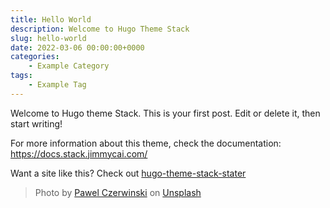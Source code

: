 ```yaml
---
title: Hello World
description: Welcome to Hugo Theme Stack
slug: hello-world
date: 2022-03-06 00:00:00+0000
categories:
    - Example Category
tags:
    - Example Tag
---
```


Welcome to Hugo theme Stack. This is your first post. Edit or delete it, then start writing!

For more information about this theme, check the documentation: https://docs.stack.jimmycai.com/

Want a site like this? Check out [hugo-theme-stack-stater](https://github.com/CaiJimmy/hugo-theme-stack-starter)

> Photo by [Pawel Czerwinski](https://unsplash.com/@pawel_czerwinski) on [Unsplash](https://unsplash.com/)

